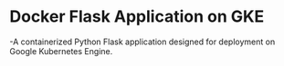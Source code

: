 # Docker Flask Application on GKE

-A containerized Python Flask application designed for deployment on Google Kubernetes Engine.


